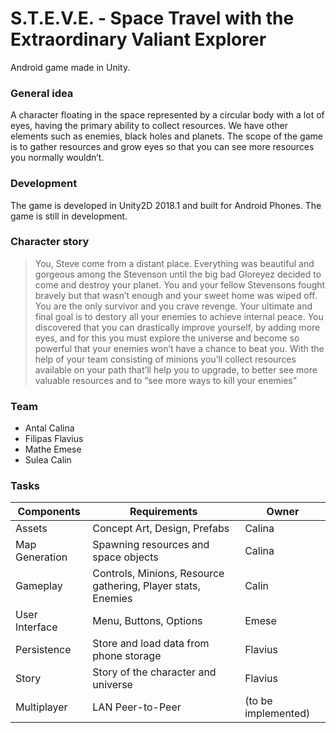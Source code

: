 # S.T.E.V.E. - Space Travel with the Extraordinary Valiant Explorer
Android game made in Unity.

### General idea
A character floating in the space represented by a circular body with a lot of eyes, having the primary ability to collect resources. We have other elements such as enemies, black holes and planets. The scope of the game is to gather resources and grow eyes so that you can see more resources you normally wouldn’t.

### Development
The game is developed in Unity2D 2018.1 and built for Android Phones.
The game is still in development.

### Character story
>You, Steve come from a distant place. Everything was beautiful and gorgeous among the Stevenson until the big bad Gloreyez decided to come and destroy your planet. You and your fellow Stevensons fought bravely but that wasn’t enough and your sweet home was wiped off. You are the only survivor and you crave revenge. Your ultimate and final goal is to destory all your enemies to achieve internal peace. You discovered that you can drastically improve yourself, by adding more eyes, and for this you must explore the universe and become so powerful that your enemies won’t have a chance to beat you. With the help of your team consisting of minions you’ll collect resources available on your path that’ll help you to upgrade, to better see more valuable resources and to “see more ways to kill your enemies”

### Team

- Antal Calina
- Filipas Flavius
- Mathe Emese
- Sulea Calin

### Tasks

| Components | Requirements | Owner |
| ------ | ------ | ------ |
| Assets | Concept Art, Design, Prefabs | Calina |
| Map Generation | Spawning resources and space objects | Calina |
| Gameplay | Controls, Minions, Resource gathering, Player stats, Enemies | Calin |
| User Interface | Menu, Buttons, Options | Emese |
| Persistence | Store and load data from phone storage | Flavius |
| Story | Story of the character and universe | Flavius |
| Multiplayer | LAN Peer-to-Peer | (to be implemented) |


